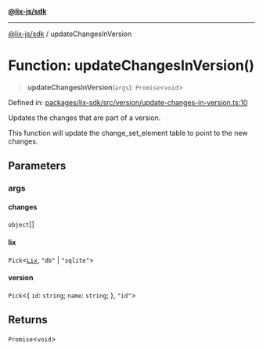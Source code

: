 [**@lix-js/sdk**](../README.md)

***

[@lix-js/sdk](../README.md) / updateChangesInVersion

# Function: updateChangesInVersion()

> **updateChangesInVersion**(`args`): `Promise`\<`void`\>

Defined in: [packages/lix-sdk/src/version/update-changes-in-version.ts:10](https://github.com/opral/monorepo/blob/bb6249bc1f353fcb132d1694b6c77522c0283a94/packages/lix-sdk/src/version/update-changes-in-version.ts#L10)

Updates the changes that are part of a version.

This function will update the change_set_element table to point to the new changes.

## Parameters

### args

#### changes

`object`[]

#### lix

`Pick`\<[`Lix`](../type-aliases/Lix.md), `"db"` \| `"sqlite"`\>

#### version

`Pick`\<\{ `id`: `string`; `name`: `string`; \}, `"id"`\>

## Returns

`Promise`\<`void`\>
